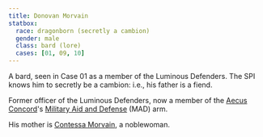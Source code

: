 ```yaml
---
title: Donovan Morvain
statbox:
  race: dragonborn (secretly a cambion)
  gender: male
  class: bard (lore)
  cases: [01, 09, 10]
---
```


A bard, seen in Case 01 as a member of the Luminous Defenders. The SPI knows him to secretly be a cambion: i.e., his father is a fiend.

Former officer of the Luminous Defenders, now a member of the [Aecus Concord](../orgs/ac)'s [Military Aid and Defense](../orgs/mad) (MAD) arm.

His mother is [Contessa Morvain](contessa-morvain), a noblewoman.
